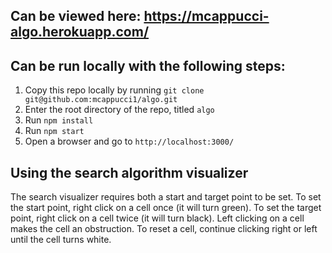 ## Can be viewed here: https://mcappucci-algo.herokuapp.com/

## Can be run locally with the following steps:
  1) Copy this repo locally by running `git clone git@github.com:mcappucci1/algo.git`
  2) Enter the root directory of the repo, titled `algo`
  3) Run `npm install`
  4) Run `npm start`
  5) Open a browser and go to `http://localhost:3000/`

## Using the search algorithm visualizer
The search visualizer requires both a start and target point to be set. To set the start point, right click on a cell once (it will turn green). To set the target point, right click on a cell twice (it will turn black). Left clicking on a cell makes the cell an obstruction. To reset a cell, continue clicking right or left until the cell turns white.
